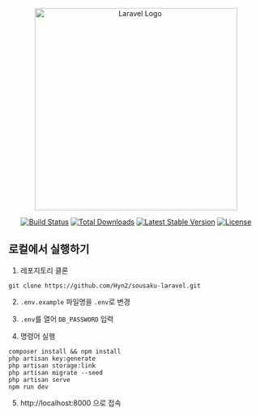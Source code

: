 <p align="center"><a href="https://laravel.com" target="_blank"><img src="https://raw.githubusercontent.com/laravel/art/master/logo-lockup/5%20SVG/2%20CMYK/1%20Full%20Color/laravel-logolockup-cmyk-red.svg" width="400" alt="Laravel Logo"></a></p>

<p align="center">
<a href="https://github.com/laravel/framework/actions"><img src="https://github.com/laravel/framework/workflows/tests/badge.svg" alt="Build Status"></a>
<a href="https://packagist.org/packages/laravel/framework"><img src="https://img.shields.io/packagist/dt/laravel/framework" alt="Total Downloads"></a>
<a href="https://packagist.org/packages/laravel/framework"><img src="https://img.shields.io/packagist/v/laravel/framework" alt="Latest Stable Version"></a>
<a href="https://packagist.org/packages/laravel/framework"><img src="https://img.shields.io/packagist/l/laravel/framework" alt="License"></a>
</p>

## 로컬에서 실행하기

1. 레포지토리 클론
```shell
git clone https://github.com/Hyn2/sousaku-laravel.git
```

2.  `.env.example` 파일명을 `.env`로 변경


3. `.env`를 열어 `DB_PASSWORD` 입력


4. 명령어 실행
```
composer install && npm install
php artisan key:generate
php artisan storage:link
php artisan migrate --seed
php artisan serve
npm run dev
```

5. http://localhost:8000 으로 접속



